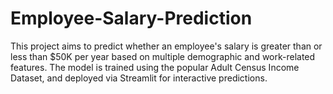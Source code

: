 # Employee-Salary-Prediction
This project aims to predict whether an employee's salary is greater than or less than $50K per year based on multiple demographic and work-related features. The model is trained using the popular Adult Census Income Dataset, and deployed via Streamlit for interactive predictions.

